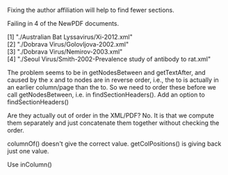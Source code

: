 
Fixing the author affiliation will help to find fewer sections.

Failing in 4 of the NewPDF documents.

[1] "./Australian Bat Lyssavirus/Xi-2012.xml"                         
[2] "./Dobrava Virus/Golovljova-2002.xml"                             
[3] "./Dobrava Virus/Nemirov-2003.xml"                                
[4] "./Seoul Virus/Smith-2002-Prevalence study of antibody to rat.xml"

The problem seems to be in getNodesBetween and getTextAfter, and
caused by the x and to nodes are in reverse order, i.e., the to is actually
in an earlier column/page than the to.
So we need to order these before we call getNodesBetween, i.e. in findSectionHeaders().
Add an option to findSectionHeaders()

Are they actually out of order in the XML/PDF?
No. It is that we compute them separately and just concatenate them together without checking the order.


columnOf() doesn't give the correct value.
getColPositions() is giving back just one value.

Use inColumn() 
